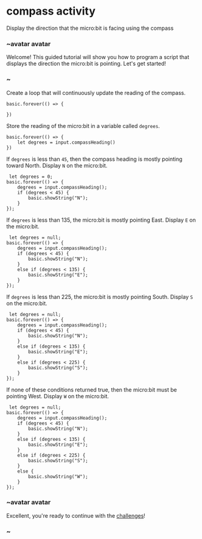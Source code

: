 # compass activity

Display the direction that the micro:bit is facing using the compass 

### ~avatar avatar

Welcome! This guided tutorial will show you how to program a script that displays the direction the micro:bit is pointing. Let's get started!

### ~

Create a loop that will continuously update the reading of the compass.


```blocks
basic.forever(() => {
    
})
```

Store the reading of the micro:bit in a variable called `degrees`.

```blocks
basic.forever(() => {
    let degrees = input.compassHeading()
})
```

If `degrees` is less than `45`, then the compass heading is mostly pointing toward North. Display `N` on the micro:bit.

```blocks
 let degrees = 0;
basic.forever(() => {
    degrees = input.compassHeading();
    if (degrees < 45) {
        basic.showString("N");
    }
});
```

If `degrees` is less than 135, the micro:bit is mostly pointing East. Display `E` on the micro:bit.


```blocks
 let degrees = null;
basic.forever(() => {
    degrees = input.compassHeading();
    if (degrees < 45) {
        basic.showString("N");
    }
    else if (degrees < 135) {
        basic.showString("E");
    }
});
```

If `degrees` is less than 225, the micro:bit is mostly pointing South. Display `S` on the micro:bit.


```blocks
 let degrees = null;
basic.forever(() => {
    degrees = input.compassHeading();
    if (degrees < 45) {
        basic.showString("N");
    }
    else if (degrees < 135) {
        basic.showString("E");
    }
    else if (degrees < 225) {
        basic.showString("S");
    }
});
```


If none of these conditions returned true, then the micro:bit must be pointing West. Display `W` on the micro:bit.

```blocks
 let degrees = null;
basic.forever(() => {
    degrees = input.compassHeading();
    if (degrees < 45) {
        basic.showString("N");
    }
    else if (degrees < 135) {
        basic.showString("E");
    }
    else if (degrees < 225) {
        basic.showString("S");
    }
    else {
        basic.showString("W");
    }
});
```

### ~avatar avatar

Excellent, you're ready to continue with the [challenges](/microbit/lessons/compass/challenges)!

### ~

